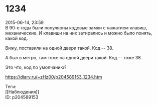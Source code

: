 1234
=====

   
 2015-06-14, 23:59   
  В 90-е годы были популярны кодовые замки с нажатием клавиш, механические. И клавиши на них затирались и можно было понять, какой код.   
   
 Вижу, поставили на одной двери такой. Код -- 38.   
   
 А был в метро, там тоже на одной двери такой. Код -- тоже 38.   
   
 Это что, код по умолчанию?   
    
 <https://diary.ru/~zHz00/p204589153_1234.htm>   
   
 Теги:   
 [[Наблюдения]]   
 ID: p204589153